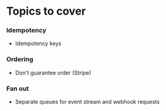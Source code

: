 # Topics to cover
### Idempotency
  - Idempotency keys
### Ordering
  - Don't guarantee order (Stripe)
### Fan out
  - Separate queues for event stream and webhook requests
